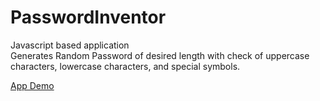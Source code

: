 # PasswordInventor
Javascript based application                                                                                                                      
Generates Random Password of desired length with check of uppercase characters, lowercase characters, and special symbols. 

[App Demo](https://ritikajain8818.github.io/PasswordInventor/)
